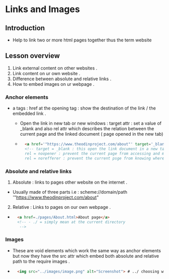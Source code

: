 # Links and Images 

## Introduction 
- Help to link two or more html pages together thus the term website

## Lesson overview 
1) Link external content on other websites .
2) Link content on ur own website .
3) Difference between absolute and relative links .
4) How to embed images on ur webpage .

### Anchor elements 
- a tags : href at the opening tag : show the destination of the link / the embedded link .

  - Open the link in new tab or new windows : target attr : set a value of _blank  and also rel attr which describes the relation between the current page and the linked document ( page opened in the new tab) 
  - ```html 
      <a href='"https://www.theodinproject.com/about"' target='_blank' rel='noopener norefferer'>About Odin project</a>
      <!-- target = _blank : this open the link document in a new tab .
      rel = noopener : prevent the current page from accessing and manipulating the original pages .
      rel = norefferer : prevent the current psge from knowing where the user come from thus enhances security  -->
      ```
       
### Absolute and relative links

1) Absolute : links to pages other website on the internet .

  - Usually made of three parts i.e : scheme://domain/path '"https://www.theodinproject.com/about"

2) Relative : Links to pages on our own webpage .
  - ```html 
      <a href=./pages/About.html>About page</a>
      <!-- - ./ = simply mean at the current directory
       -->
       ```

### Images 
- These are void elements which work the same way as anchor elements but now they have the src attr which embed both absolute and relative path to the require images .
- ```html 
    <img src="../images/image.png" alt="Screenshot"> # ../ choosing which directory our images are located 
  ```
  